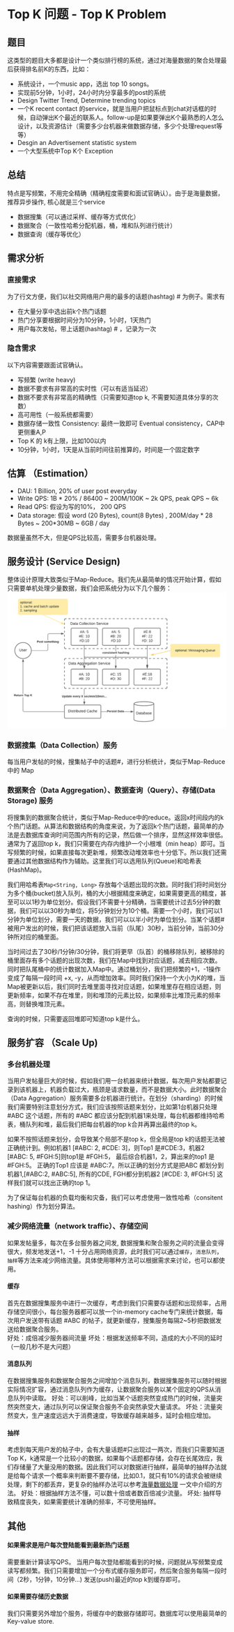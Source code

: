 # Top K 问题 - Top K Problem

## 题目

这类型的题目大多都是设计一个类似排行榜的系统，通过对海量数据的聚合处理最后获得排名前K的东西，比如：

* 系统设计，一个music app，选出 top 10 songs。
* 实现前5分钟，1小时，24小时内分享最多的post的系统
* Design Twitter Trend, Determine trending topics
* 一个K recent contact 的service，就是当用户把鼠标点到chat对话框的时候，自动弹出K个最近的联系人。follow-up是如果要弹出K个最熟悉的人怎么设计，以及资源估计（需要多少台机器来做数据存储，多少个处理request等等）
* Desgin an Advertisement statistic system
* 一个大型系统中Top K个 Exception

## 总结
特点是写频繁，不用完全精确（精确程度需要和面试官确认）。由于是海量数据，推荐异步操作, 核心就是三个service
* 数据搜集（可以通过采样、缓存等方式优化） 
* 数据聚合（一致性哈希分配机器，桶，堆和队列进行统计）
* 数据查询（缓存等优化）

## 需求分析 
### 直接需求
为了行文方便，我们以社交网络用户用的最多的话题(hashtag) # 为例子。需求有
* 在大量分享中选出前k个热门话题
* 热门分享要根据时间分为10分钟，1小时，1天热门
* 用户每次发帖，带上话题(hashtag) # ，记录为一次


### 隐含需求
以下内容需要跟面试官确认。
* 写频繁 (write heavy)
* 数据不要求有非常高的实时性（可以有适当延迟）
* 数据不要求有非常高的精确性（只需要知道top k, 不需要知道具体分享的次数）
* 高可用性（一般系统都需要）
* 数据存储一致性 Consistency: 最终一致即可 Eventual consistency，CAP中更侧重A,P
* Top K 的 k有上限，比如100以内
* 10分钟，1小时，1天是从当前时间往前推算的，时间是一个固定数字


## 估算 （Estimation）
* DAU: 1 Billion, 20% of user post everyday <br>
* Write QPS: 1B * 20% / 86400 ~ 200M/100K ~ 2k QPS, peak QPS ~ 6k<br>
* Read QPS: 假设为写的10%， 200 QPS <br>
* Data storage: 假设 word (20 Bytes), count(8 Bytes) , 200M/day * 28 Bytes ~ 200*30MB ~ 6GB / day <br>

数据量虽然不大，但是QPS比较高，需要多台机器处理。


## 服务设计 (Service Design)
整体设计原理大致类似于Map-Reduce。我们先从最简单的情况开始计算，假如只需要单机处理少量数据，我们会把系统分为以下几个服务：
![](../assets/topk.png)

### 数据搜集（Data Collection）服务
每当用户发帖的时候，搜集帖子中的话题#，进行分析统计，类似于Map-Reduce中的 Map

### 数据聚合（Data Aggregation）、数据查询（Query）、存储(Data Storage) 服务
将搜集到的数据聚合统计，类似于Map-Reduce中的reduce。返回x时间段内的k个热门话题。从算法和数据结构的角度来说，为了返回k个热门话题，最简单的办法是去数据库查询时间范围内所有的记录，然后做一个排序，显然这样效率很低。通常为了返回top k，我们只需要在内存内维护一个小根堆（min heap）即可。当写频繁的时候，如果直接每次更新堆，频繁改动堆效率也十分低下。所以我们还需要通过其他数据结构作为辅助。这里我们可以选用队列(Queue)和哈希表(HashMap)。

我们用哈希表`Map<String, Long>` 存放每个话题出现的次数。同时我们将时间划分为多个桶(bucket)放入队列，桶的大小根据精度来确定，如果需要更高的精度，甚至可以以1秒为单位划分。假设我们不需要十分精确，当需要统计过去5分钟的数据，我们可以以30秒为单位，将5分钟划分为10个桶。需要一个小时，我们可以1分钟为单位划分，需要一天的数据，我们可以以半小时为单位划分。当某个话题# 被用户发出的时候，我们把该话题放入当前（队尾）30秒，当前分钟，当前30分钟所对应的桶里面。

当时间过去了30秒/1分钟/30分钟，我们将更早（队首）的桶移除队列，被移除的桶里面存有多个话题的出现次数，我们在Map中找到对应话题，减去相应次数。同时把队尾桶中的统计数据加入Map中。通过桶划分，我们把频繁的+1，-1操作变成了每隔一段时间 +x, -y，从而增加效率。同时我们保持一个大小为K的堆，当Map被更新以后，我们同时去堆里面寻找对应话题，如果堆里存在相应话题，则更新频率，如果不存在堆里，则和堆顶的元素比较，如果频率比堆顶元素的频率高，则替换堆顶元素。

查询的时候，只需要返回堆即可知道top k是什么。

## 服务扩容 （Scale Up)
### 多台机器处理 
当用户发帖量巨大的时候，假如我们用一台机器来统计数据，每次用户发帖都要记录到该机器上，机器负载过大，瓶颈是请求数量，而不是数据大小。此时数据聚合（Data Aggregation）服务需要多台机器进行统计。在划分（sharding）的时候我们需要特别注意划分方式，我们应该按照话题来划分，比如第1台机器只处理 #ABC 这个话题，所有的 #ABC 都应该分配到机器1来处理，每台机器都维持哈希表，桶队列和堆，最后我们把每台机器的top k合并再算出最终的top k。

如果不按照话题来划分，会导致某个局部不是top k，但全局是top k的话题无法被正确统计到。例如机器1 [#ABC: 2, #CDE: 3]，则Top1 是#CDE:3，机器2 [#ABC: 5, #FGH:5]则top1是 #FGH:5， 最后综合机器1，2，算出来的top1 是#FGH:5。 正确的Top1 应该是 #ABC:7。所以正确的划分方式是把ABC 都划分到机器1,[#ABC:2, #ABC:5], 所有的CDE, FGH都分到机器2 [#CDE: 3, #FGH:5] 这样我们就可以找出正确的top 1。 

为了保证每台机器的负载均衡和灾备，我们可以考虑使用一致性哈希（consitent hashing）作为划分算法。

### 减少网络流量（network traffic）、存储空间
如果发帖量多，每次在多台服务器之间发, 数据搜集和聚合服务之间的流量会变得很大，频发地发送+1，-1 十分占用网络资源，此时我们可以通过`缓存`，`消息队列`，`抽样`等方法来减少网络流量。具体使用哪种方法可以根据需求来讨论，也可以都使用。

#### 缓存
首先在数据搜集服务中进行一次缓存，考虑到我们只需要存话题和出现频率，占用存储空间很小，每台服务器都可以放一个in-memory cache专门来统计数据，每次用户发送带有话题 #ABC 的帖子，就更新缓存，搜集服务每隔2~5秒把数据发送给数据聚合服务。 <br>
好处：成倍减少服务器间流量
坏处：根据发送频率不同，造成的大小不同的延时（一般几秒不是大问题）

#### 消息队列
在数据搜集服务和数据聚合服务之间增加个消息队列，数据搜集服务可以随时根据实际情况扩容，通过消息队列作为缓存，让数据聚合服务以某个固定的QPS从消息队列中读取。
好处：可以削峰，比如当某个话题突然变成热门的时候，流量突然突然变大，通过队列可以保证聚合服务不会突然承受大量请求。
坏处：流量突然变大，生产速度远远大于消费速度，导致缓存越来越多，延时会相应增加。

#### 抽样
考虑到每天用户发的帖子中，会有大量话题#只出现过一两次，而我们只需要知道Top K，k通常是一个比较小的数据，如果每个话题都存储，会存在长尾效应，我们存储量了大量没用的数据。因此我们可以对数据进行抽样，最简单的抽样办法就是给每个请求一个概率来判断要不要存储，比如0.1，就只有10%的请求会被继续处理，剩下的都丢弃，更复杂的抽样办法可以参考[海量数据处理](../SystemDesignBasics/massive-data-processing.md) 一文中介绍的方法。
好处：根据抽样方法不懂，可以数十倍或者数百倍减少流量。
坏处: 抽样导致精度丧失，如果需要统计准确的频率，不可使用抽样。

## 其他
#### 如果需求是用户每次登陆能看到最新热门话题
需要重新计算读写QPS。 当用户每次登陆都能看到的时候，问题就从写频繁变成读写都频繁。我们只需要增加一个分布式缓存服务即可，然后聚合服务每隔一段时间（2秒，1分钟，10分钟...) 发送(push)最近的top k到缓存即可。

#### 如果需要存储历史数据
我们只需要另外增加个服务，将缓存中的数据存储即可。数据库可以使用最简单的Key-value store. 



